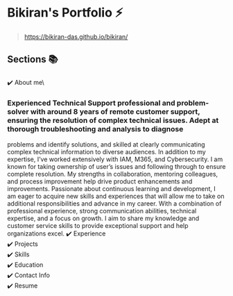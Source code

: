 # Bikiran's Portfolio ⚡️ 

> https://bikiran-das.github.io/bikiran/


## Sections 📚
###
✔️ About me\
### Experienced Technical Support professional and problem-solver with around 8 years of remote customer support, ensuring the resolution of complex technical issues. Adept at thorough troubleshooting and analysis to diagnose
problems and identify solutions, and skilled at clearly communicating complex technical information to diverse audiences. In addition to my expertise, I’ve worked extensively with IAM, M365, and Cybersecurity. I am known for
taking ownership of user’s issues and following through to ensure complete resolution. My strengths in collaboration, mentoring colleagues, and process improvement help drive product enhancements and improvements. Passionate
about continuous learning and development, I am eager to acquire new skills and experiences that will allow me to take on additional responsibilities and advance in my career. With a combination of professional experience, strong communication abilities, technical expertise, and a focus on growth. I aim to share my knowledge and customer service skills to provide exceptional support and help organizations excel.
✔️ Experience\
✔️ Projects \
✔️ Skills \
✔️ Education\
✔️ Contact Info\
✔️ Resume
